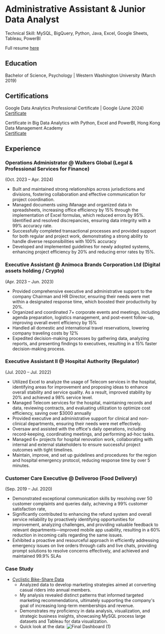 # Administrative Assistant &   Junior Data Analyst 
Technical Skill: MySQL, BigQuery, Python, Java, Excel, Google Sheets, Tableau, PowerBI  

Full resume [here](https://docs.google.com/viewer?url=https://github.com/user-attachments/files/17015376/Kin.Ho.Tam.Resume.docx)

## Education
Bachelor of Science, Psychology | Western Washington University (March 2019)  

## Certifications
Google Data Analytics Professional Certificate | Google (June 2024)  
[Certificate](https://docs.google.com/viewer?url=https://github.com/user-attachments/files/15966303/Google.DA.Certification.pdf)
  
Certificate in Big Data Analytics with Python, Excel and PowerBI, Hong Kong Data Management Academy  
[Certificate](https://docs.google.com/viewer?url=https://github.com/user-attachments/files/15966307/Microsoft.Certificate.Big.data.Analytics.with.python.Excel.and.powerBI.pdf)  
  
## Experience 

### Operations Administrator @ Walkers Global (Legal & Professional Services for Finance)
(Oct. 2023 – Apr. 2024)
- Built and maintained strong relationships across jurisdictions and divisions, fostering collaboration and effective communication for project coordination.
- Managed documents using iManage and organized data in spreadsheets, increasing office efficiency by 15% through the implementation of Excel formulas, which reduced errors by 95%. Identified and resolved discrepancies, ensuring data integrity with a 99% accuracy rate.
- Successfully completed transactional processes and provided support for both regular and project work, demonstrating a strong ability to handle diverse responsibilities with 100% accuracy
- Developed and implemented guidelines for newly adopted systems, enhancing project efficiency by 20% and reducing error rates by 15%.


### Executive Assistant @ Animoca Brands Corporation Ltd (Digital assets holding / Crypto)
(Apr. 2023 – Jun. 2023)
- Provided comprehensive executive and administrative support to the company Chairman and HR Director, ensuring their needs were met within a designated response time, which boosted their productivity by 20%.
- Organized and coordinated 7+ corporate events and meetings, including agenda preparation, logistics management, and post-event follow-up, improving overall event efficiency by 15%
- Handled all domestic and international travel reservations, lowering company traveling costs by 12%
- Expedited decision-making processes by gathering data, analyzing reports, and presenting findings to executives, resulting in a 15% faster decision-making process.

### Executive Assistant II @ Hospital Authority (Regulator)
(Jul. 2020 – Jul. 2022)
- Utilized Excel to analyze the usage of Telecom services in the hospital, identifying areas for improvement and proposing ideas to enhance overall stability and service quality. As a result, improved stability by 20% and achieved a 98% service level.
- Managed Telecom services for the hospital, maintaining records and data, reviewing contracts, and evaluating utilization to optimize cost efficiency, saving over $3000 annually
- Provided executive and administrative support for clinical and non-clinical departments, ensuring their needs were met effectively.
- Oversaw and assisted with the office's daily operations, including record-keeping, coordinating meetings, and performing ad-hoc tasks.
- Managed 6+ projects for hospital renovation work, collaborating with internal and external stakeholders to ensure successful project outcomes with tight timelines.
- Maintain, improve, and set up guidelines and procedures for the region and hospital emergency protocol, reducing response time by over 5 minutes.


### Customer Care Executive @ Deliveroo (Food Delivery)
(Sep. 2019 – Jul. 2020)
- Demonstrated exceptional communication skills by resolving over 50 customer complaints and queries daily, achieving a 99% customer satisfaction rate,
- Significantly contributed to enhancing the refund system and overall service reliability by proactively identifying opportunities for improvement, analyzing challenges, and providing valuable feedback to relevant departments—improved mobile app usability, resulting in a 60% reduction in incoming calls regarding the same issues.
- Exhibited a proactive and resourceful approach in efficiently addressing emergency issues on live orders through calls and live chats, providing prompt solutions to resolve concerns effectively, and achieved and maintained 99.9% SLAs


### Case Study 
- [Cyclistic Bike-Share Data](/Bike-Share-Data-Analysis/)
  - Analyzed data to develop marketing strategies aimed at converting casual riders into annual members.
  - My analysis revealed distinct patterns that informed targeted marketing recommendations, ultimately supporting the company's goal of increasing long-term memberships and revenue.
  - Demonstrates my proficiency in data analysis, visualization, and strategic business insights, showcasing MySQL process large datasets and Tableau for data visualization.
  - Quick look at the data:    ![Final Dashboard (1)](https://github.com/Howard318/Portfolio/assets/38737417/6826ee65-b53a-4857-8bdc-73a39862167a)








